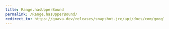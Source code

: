 ```yaml
---
title: Range.hasUpperBound
permalink: /Range.hasUpperBound/
redirect_to: https://guava.dev/releases/snapshot-jre/api/docs/com/google/common/collect/Range.html#hasUpperBound--
---
```

